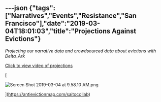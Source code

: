 ---json
{"tags":["Narratives","Events","Resistance","San Francisco"],"date":"2019-03-04T18:01:03","title":"Projections Against Evictions"}
---

_Projecting our narrative data and crowdsourced data about evictions with Delta\_Ark_

[Click to view video of projections](https://antievictionmap.com/saitocollab)

[

![Screen Shot 2019-03-04 at 9.58.10 AM.png](/assets/uploads/Screen+Shot+2019-03-04+at+9.58.10+AM.png)

](https://antievictionmap.com/saitocollab)